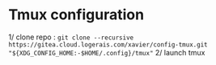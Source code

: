 # Tmux configuration

1/ clone repo : `git clone --recursive https://gitea.cloud.logerais.com/xavier/config-tmux.git "${XDG_CONFIG_HOME:-$HOME/.config}/tmux"`
2/ launch tmux
